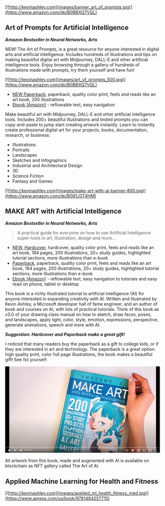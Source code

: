 [![http://kevinashley.com](images/banner_art_of_prompts.jpg)](https://www.amazon.com/dp/B0BBXQ7VQL)

## Art of Prompts for Artificial Intelligence

_**Amazon Bestseller in Neural Networks, Arts**_

NEW! The Art of Prompts, is a great resource for anyone interested in digital arts and artificial intelligence. Includes hundreds of illustrations and tips on making beautiful digital art with Midjourney, DALL-E and other artificial intelligence tools. Enjoy browsing through a gallery of hundreds of illustrations made with prompts, try them yourself and have fun!

[![http://kevinashley.com](images/art_of_prompts_500.jpg)](https://www.amazon.com/dp/B0BBXQ7VQL)

- [NEW Paperback](https://www.amazon.com/dp/B0BBXQ7VQL), paperback, quality color print, feels and reads like an art book, 200 illustrations 
- [Ebook (Amazon)](https://www.amazon.com/dp/B0BBTRRL15) - reflowable text, easy navigation

Make beautiful art with Midjourney, DALL-E and other artificial intelligence tools.
Includes 200+ beautiful illustrations and tested prompts you can copy-and-paste to jump start creating artwork instantly.
Learn to instantly create professional digital art for your projects, books, documentation, research, or business:
- Illustrations
- Portraits
- Landscapes
- Sketches and Infographics
- Industrial and Architectural Design
- 3D
- Science Fiction
- Fantasy and Games

[![http://kevinashley.com](images/make-art-with-ai-banner-800.jpg)](https://www.amazon.com/dp/B091J3T4HM)

## MAKE ART with Artificial Intelligence

_**Amazon Bestseller in Neural Networks, Arts**_

>A practical guide for everyone on how to use Artificial Intelligence super-tools in art, illustration, design and more…

- [NEW, Hardcover](https://www.amazon.com/dp/B09LGGST5Y), hardcover, quality color print, feels and reads like an art book, 184 pages, 200 illustrations, 20+ study guides, highlighted tutorial sections, more illustrations than e-book 
- [Paperback](https://www.amazon.com/dp/B091J3T4HM), paperback, quality color print, feels and reads like an art book, 184 pages, 200 illustrations, 20+ study guides, highlighted tutorial sections, more illustrations than e-book 
- [Ebook (Amazon)](https://www.amazon.com/dp/B08YXW7M9K) - reflowable text, easy navigation to tutorials and easy read on phone, tablet or desktop

This book is a richly illustrated tutorial to artificial intelligence (AI) for anyone interested in expanding creativity with AI. Written and illustrated by Kevin Ashley, a Microsoft developer hall of fame engineer, and an author of book and courses on AI, with lots of practical tutorials. Think of this book as v3.0 of your drawing class manual on how to sketch, draw faces, poses, and landscapes, apply light, color, style, emotion, expressions, perspective, generate animations, speech and more with AI.

_**Suggestion: Hardcover and Paperback make a great gift!**_


I noticed that many readers buy the paperback as a gift to college kids, or if they are interested in art and technology. The paperback is a great option: high quality print, color full page illustrations, the book makes a beautiful gift! See fot yourself:

[![MAKE ART with AI](images/book-hardcover_front1.jpg)](https://www.youtube.com/watch?v=8Ex_Ky9NZDM)

All artwork from this book, made and augmented with AI is available on blockchain as NFT gallery called The Art of AI.

## Applied Machine Learning for Health and Fitness

[![http://kevinashley.com](images/applied_ml_health_fitness_med.jpg)](https://www.apress.com/us/book/9781484257715)
